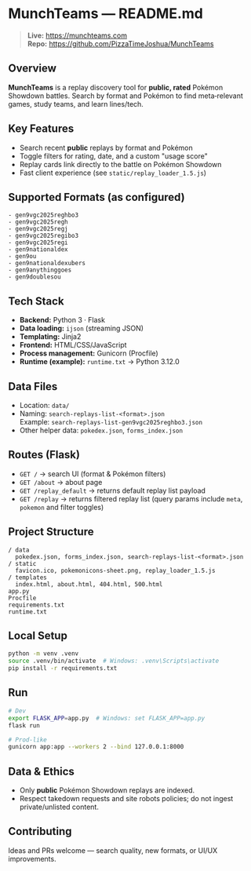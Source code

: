 # MunchTeams — README.md

> **Live:** https://munchteams.com  
> **Repo:** https://github.com/PizzaTimeJoshua/MunchTeams

## Overview
**MunchTeams** is a replay discovery tool for **public, rated** Pokémon Showdown battles. Search by format and Pokémon to find meta‑relevant games, study teams, and learn lines/tech.

## Key Features
- Search recent **public** replays by format and Pokémon
- Toggle filters for rating, date, and a custom "usage score"
- Replay cards link directly to the battle on Pokémon Showdown
- Fast client experience (see `static/replay_loader_1.5.js`)

## Supported Formats (as configured)
```
- gen9vgc2025reghbo3
- gen9vgc2025regh
- gen9vgc2025regj
- gen9vgc2025regibo3
- gen9vgc2025regi
- gen9nationaldex
- gen9ou
- gen9nationaldexubers
- gen9anythinggoes
- gen9doublesou
```

## Tech Stack
- **Backend:** Python 3 · Flask
- **Data loading:** `ijson` (streaming JSON)
- **Templating:** Jinja2
- **Frontend:** HTML/CSS/JavaScript
- **Process management:** Gunicorn (Procfile)
- **Runtime (example):** `runtime.txt` → Python 3.12.0

## Data Files
- Location: `data/`
- Naming: `search-replays-list-<format>.json`  
  Example: `search-replays-list-gen9vgc2025reghbo3.json`
- Other helper data: `pokedex.json`, `forms_index.json`

## Routes (Flask)
- `GET /` → search UI (format & Pokémon filters)
- `GET /about` → about page
- `GET /replay_default` → returns default replay list payload
- `GET /replay` → returns filtered replay list (query params include `meta`, `pokemon` and filter toggles)

## Project Structure
```
/ data
  pokedex.json, forms_index.json, search-replays-list-<format>.json
/ static
  favicon.ico, pokemonicons-sheet.png, replay_loader_1.5.js
/ templates
  index.html, about.html, 404.html, 500.html
app.py
Procfile
requirements.txt
runtime.txt
```

## Local Setup
```bash
python -m venv .venv
source .venv/bin/activate  # Windows: .venv\Scripts\activate
pip install -r requirements.txt
```

## Run
```bash
# Dev
export FLASK_APP=app.py  # Windows: set FLASK_APP=app.py
flask run

# Prod-like
gunicorn app:app --workers 2 --bind 127.0.0.1:8000
```

## Data & Ethics
- Only **public** Pokémon Showdown replays are indexed.
- Respect takedown requests and site robots policies; do not ingest private/unlisted content.

## Contributing
Ideas and PRs welcome — search quality, new formats, or UI/UX improvements.


